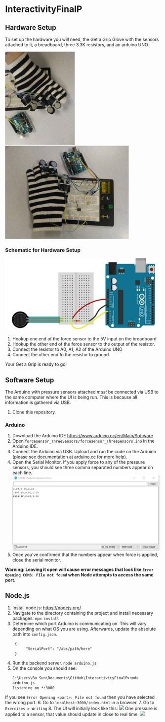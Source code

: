 # InteractivityFinalP


## Hardware Setup
To set up the hardware you will need, the Get a Grip Glove with the sensors attached to it, a breadboard, three 3.3K resistors, and an arduino UNO.

<img src = "Images/GetGripGlove-1.jpg" height=300> <img src = "Images/GetGripGlove-2.jpg" height=300>

### Schematic for Hardware Setup

![](Images/HookupGuideForceSensor.JPG)

1. Hookup one end of the force sensor to the 5V input on the breadboard
2. Hookup the other end of the force sensor to the output of the resistor.
3. Connect the resistor to A0, A1, A2 of the Arduino UNO
4. Connect the other end fo the resistor to ground. 

Your Get a Grip is ready to go!

## Software Setup
The Arduino with pressure sensors attached *must* be connected via USB to the same computer where the UI is being run.
This is because all information is gathered via USB. 

1. Clone this repository.

### Arduino

1. Download the Arduino IDE https://www.arduino.cc/en/Main/Software 
2. Open `forcesensor_ThreeSensors/forcesensor_ThreeSensors.ino` in the Arduino IDE.
3. Connect the Arduino via USB. Upload and run the code on the Arduino (please see documentation at arduino.cc for more help).
4. Open the Serial Monitor. If you apply force to any of the pressure sensors, you should see three comma separated numbers appear on each line.
![](Images/Arduino.PNG)
5. Once you've confirmed that the numbers appear when force is applied, close the serial monitor. 

**Warning: Leaving it open will cause error messages that look like `Error Opening COM3: File not found` when Node attempts to access the same port.**

## Node.js
1. Install node.js: https://nodejs.org/
3. Navigate to the directory containing the project and install necessary packages.
`npm install`
4. Determine which port Arduino is communicating on. This will vary depending on what OS you are using. Afterwards, update the absolute path into `config.json`.  
   ```
    {
         "SerialPort": "/abs/path/here"
    }
    ```
5. Run the backend server. `node arduino.js`
6. On the console you should see:
    ```
    C:\Users\Bu Sun\Documents\GitHub\InteractivityFinalP>node arduino.js
    listening on *:3000
    ```
If you see `Error Opening <port>: File not found` then you have selected the wrong port. 
6. Go to `localhost:3000/index.html` in a browser. 
7. Go to  `Exercises > Writing`
8. The UI will initially look like this:
 ![](Images/UI.PNG)
 One pressure is applied to a sensor, that value should update in close to real time.
 ![](Images/UI-working.PNG)
 


